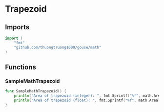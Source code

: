 # Trapezoid

## Imports

```go
import (
	"fmt"
	"github.com/thuongtruong1009/gouse/math"
)
```
## Functions


### SampleMathTrapezoid

```go
func SampleMathTrapezoid() {
	println("Area of trapezoid (integer): ", fmt.Sprintf("%f", math.AreaTrapezoid(10, 20, 30)))
	println("Area of trapezoid (float): ", fmt.Sprintf("%f", math.AreaTrapezoidF(10.0, 20.0, 30.0)))
}
```
